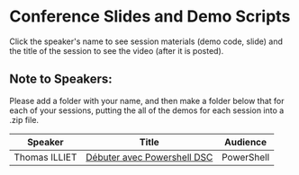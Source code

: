 # Conference Slides and Demo Scripts

Click the speaker's name to see session materials (demo code, slide) and the title of the session to see the video (after it is posted).

## Note to Speakers:

Please add a folder with your name, and then make a folder below that for each of your sessions, putting the all of the demos for each session into a .zip file.

| Speaker       | Title                                                                                                                                          | Audience   |
|---------------|------------------------------------------------------------------------------------------------------------------------------------------------|------------|
| Thomas ILLIET | [Débuter avec Powershell DSC](2018/Thomas_ILLIET/Debuter_avec_Powershell_DSC/) | PowerShell |
